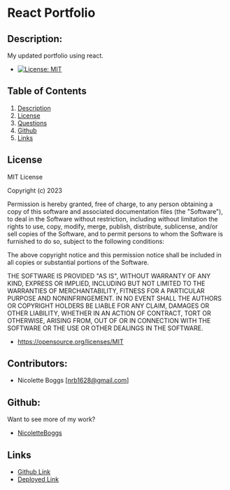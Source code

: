 # React Portfolio

## Description:

My updated portfolio using react.

- [![License: MIT](https://img.shields.io/badge/License-MIT-yellow.svg)](https://opensource.org/licenses/MIT)

## Table of Contents

1. [ Description ](#description)
2. [ License ](#license)
3. [ Questions ](#questions)
4. [ Github ](#github)
5. [ Links ](#links)

## License

MIT License

Copyright (c) 2023

Permission is hereby granted, free of charge, to any person obtaining a copy
of this software and associated documentation files (the "Software"), to deal
in the Software without restriction, including without limitation the rights
to use, copy, modify, merge, publish, distribute, sublicense, and/or sell
copies of the Software, and to permit persons to whom the Software is
furnished to do so, subject to the following conditions:

The above copyright notice and this permission notice shall be included in all
copies or substantial portions of the Software.

THE SOFTWARE IS PROVIDED "AS IS", WITHOUT WARRANTY OF ANY KIND, EXPRESS OR
IMPLIED, INCLUDING BUT NOT LIMITED TO THE WARRANTIES OF MERCHANTABILITY,
FITNESS FOR A PARTICULAR PURPOSE AND NONINFRINGEMENT. IN NO EVENT SHALL THE
AUTHORS OR COPYRIGHT HOLDERS BE LIABLE FOR ANY CLAIM, DAMAGES OR OTHER
LIABILITY, WHETHER IN AN ACTION OF CONTRACT, TORT OR OTHERWISE, ARISING FROM,
OUT OF OR IN CONNECTION WITH THE SOFTWARE OR THE USE OR OTHER DEALINGS IN THE
SOFTWARE.

- https://opensource.org/licenses/MIT

## Contributors:

- Nicolette Boggs [nrb1628@gmail.com]

## Github:

Want to see more of my work?

- [NicoletteBoggs](https://github.com/NicoletteBoggs)
  <br/>

## Links

- [Github Link](https://github.com/NicoletteBoggs/React-Portfolio)
- [Deployed Link]()
